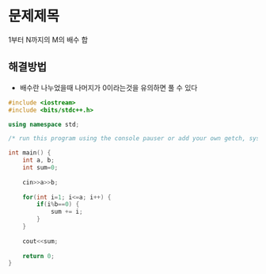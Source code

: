 # 문제제목
1부터 N까지의 M의 배수 합
## 해결방법
- 배수란 나누었을때 나머지가 0이라는것을 유의하면 풀 수 있다

```C++
#include <iostream>
#include <bits/stdc++.h>

using namespace std;

/* run this program using the console pauser or add your own getch, system("pause") or input loop */

int main() {
	int a, b;
	int sum=0;
	
	cin>>a>>b;
	
	for(int i=1; i<=a; i++) {
		if(i%b==0) {
			sum += i;
		}
	}
	
	cout<<sum;
	
	return 0;
}

```
